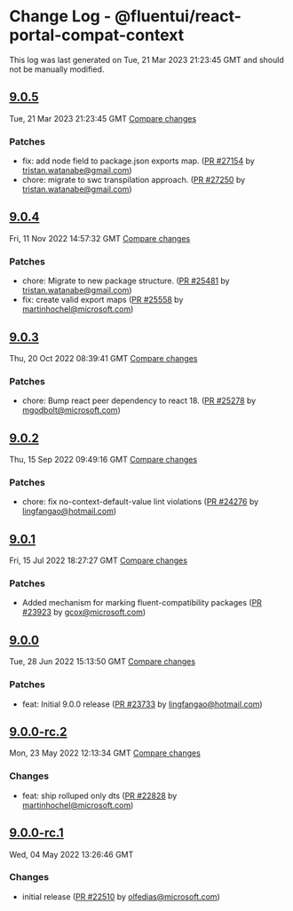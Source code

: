 # Change Log - @fluentui/react-portal-compat-context

This log was last generated on Tue, 21 Mar 2023 21:23:45 GMT and should not be manually modified.

<!-- Start content -->

## [9.0.5](https://github.com/microsoft/fluentui/tree/@fluentui/react-portal-compat-context_v9.0.5)

Tue, 21 Mar 2023 21:23:45 GMT 
[Compare changes](https://github.com/microsoft/fluentui/compare/@fluentui/react-portal-compat-context_v9.0.4..@fluentui/react-portal-compat-context_v9.0.5)

### Patches

- fix: add node field to package.json exports map. ([PR #27154](https://github.com/microsoft/fluentui/pull/27154) by tristan.watanabe@gmail.com)
- chore: migrate to swc transpilation approach. ([PR #27250](https://github.com/microsoft/fluentui/pull/27250) by tristan.watanabe@gmail.com)

## [9.0.4](https://github.com/microsoft/fluentui/tree/@fluentui/react-portal-compat-context_v9.0.4)

Fri, 11 Nov 2022 14:57:32 GMT 
[Compare changes](https://github.com/microsoft/fluentui/compare/@fluentui/react-portal-compat-context_v9.0.3..@fluentui/react-portal-compat-context_v9.0.4)

### Patches

- chore: Migrate to new package structure. ([PR #25481](https://github.com/microsoft/fluentui/pull/25481) by tristan.watanabe@gmail.com)
- fix: create valid export maps ([PR #25558](https://github.com/microsoft/fluentui/pull/25558) by martinhochel@microsoft.com)

## [9.0.3](https://github.com/microsoft/fluentui/tree/@fluentui/react-portal-compat-context_v9.0.3)

Thu, 20 Oct 2022 08:39:41 GMT 
[Compare changes](https://github.com/microsoft/fluentui/compare/@fluentui/react-portal-compat-context_v9.0.2..@fluentui/react-portal-compat-context_v9.0.3)

### Patches

- chore: Bump react peer dependency to react 18. ([PR #25278](https://github.com/microsoft/fluentui/pull/25278) by mgodbolt@microsoft.com)

## [9.0.2](https://github.com/microsoft/fluentui/tree/@fluentui/react-portal-compat-context_v9.0.2)

Thu, 15 Sep 2022 09:49:16 GMT 
[Compare changes](https://github.com/microsoft/fluentui/compare/@fluentui/react-portal-compat-context_v9.0.1..@fluentui/react-portal-compat-context_v9.0.2)

### Patches

- chore: fix no-context-default-value lint violations ([PR #24276](https://github.com/microsoft/fluentui/pull/24276) by lingfangao@hotmail.com)

## [9.0.1](https://github.com/microsoft/fluentui/tree/@fluentui/react-portal-compat-context_v9.0.1)

Fri, 15 Jul 2022 18:27:27 GMT 
[Compare changes](https://github.com/microsoft/fluentui/compare/@fluentui/react-portal-compat-context_v9.0.0..@fluentui/react-portal-compat-context_v9.0.1)

### Patches

- Added mechanism for marking fluent-compatibility packages ([PR #23923](https://github.com/microsoft/fluentui/pull/23923) by gcox@microsoft.com)

## [9.0.0](https://github.com/microsoft/fluentui/tree/@fluentui/react-portal-compat-context_v9.0.0)

Tue, 28 Jun 2022 15:13:50 GMT 
[Compare changes](https://github.com/microsoft/fluentui/compare/@fluentui/react-portal-compat-context_v9.0.0-rc.2..@fluentui/react-portal-compat-context_v9.0.0)

### Patches

- feat: Initial 9.0.0 release ([PR #23733](https://github.com/microsoft/fluentui/pull/23733) by lingfangao@hotmail.com)

## [9.0.0-rc.2](https://github.com/microsoft/fluentui/tree/@fluentui/react-portal-compat-context_v9.0.0-rc.2)

Mon, 23 May 2022 12:13:34 GMT 
[Compare changes](https://github.com/microsoft/fluentui/compare/@fluentui/react-portal-compat-context_v9.0.0-rc.1..@fluentui/react-portal-compat-context_v9.0.0-rc.2)

### Changes

- feat: ship rolluped only dts ([PR #22828](https://github.com/microsoft/fluentui/pull/22828) by martinhochel@microsoft.com)

## [9.0.0-rc.1](https://github.com/microsoft/fluentui/tree/@fluentui/react-portal-compat-context_v9.0.0-rc.1)

Wed, 04 May 2022 13:26:46 GMT

### Changes

- initial release ([PR #22510](https://github.com/microsoft/fluentui/pull/22510) by olfedias@microsoft.com)
